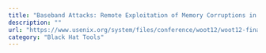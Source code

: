 ```yaml
---
title: "Baseband Attacks: Remote Exploitation of Memory Corruptions in Cellular Protocol Stack"
description: ""
url: "https://www.usenix.org/system/files/conference/woot12/woot12-final24.pdf"
category: "Black Hat Tools"
---
```

